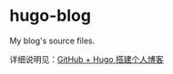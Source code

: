 # hugo-blog

My blog's source files.

详细说明见：[GitHub + Hugo 搭建个人博客](http://keithmo.me/post/2016/07/20/build-your-own-blog1/)
